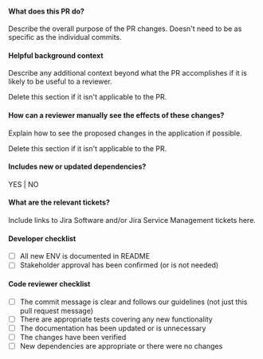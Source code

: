 #### What does this PR do?

Describe the overall purpose of the PR changes. Doesn't need to be as specific as the
individual commits.

#### Helpful background context

Describe any additional context beyond what the PR accomplishes if it is likely
to be useful to a reviewer.

Delete this section if it isn't applicable to the PR.

#### How can a reviewer manually see the effects of these changes?

Explain how to see the proposed changes in the application if possible.

Delete this section if it isn't applicable to the PR.

#### Includes new or updated dependencies?

YES | NO

#### What are the relevant tickets?

Include links to Jira Software and/or Jira Service Management tickets here.

#### Developer checklist

- [ ] All new ENV is documented in README
- [ ] Stakeholder approval has been confirmed (or is not needed)

#### Code reviewer checklist

- [ ] The commit message is clear and follows our guidelines (not just this pull request message)
- [ ] There are appropriate tests covering any new functionality
- [ ] The documentation has been updated or is unnecessary
- [ ] The changes have been verified
- [ ] New dependencies are appropriate or there were no changes
